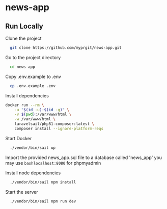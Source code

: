 
# news-app



## Run Locally

Clone the project

```bash
  git clone https://github.com/myprgit/news-app.git
```

Go to the project directory

```bash
  cd news-app
```

Copy .env.example to .env

```bash
  cp .env.example .env
```


Install dependencies

```bash
docker run --rm \
    -u "$(id -u):$(id -g)" \
    -v $(pwd):/var/www/html \
    -w /var/www/html \
    laravelsail/php81-composer:latest \
    composer install --ignore-platform-reqs
```

Start Docker

```bash
  ./vendor/bin/sail up
```

Import the provided news_app.sql file to a database called 'news_app'
you may use ```bashlocalhost:8080``` for phpmyadmin

Install node dependencies
```bash
  ./vendor/bin/sail npm install
```
Start the server
```bash
  ./vendor/bin/sail npm run dev
```
